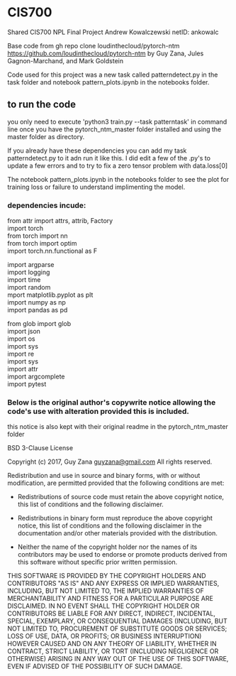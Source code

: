 
# CIS700
Shared CIS700 NPL Final Project 
Andrew Kowalczewski
netID: ankowalc

Base code from gh repo clone loudinthecloud/pytorch-ntm https://github.com/loudinthecloud/pytorch-ntm
by Guy Zana, Jules Gagnon-Marchand, and Mark Goldstein 

Code used for this project was a new task called patterndetect.py in the task folder
and notebook pattern_plots.ipynb in the notebooks folder.

## to run the code 
you only need to execute
'python3 train.py --task patterntask' in command line once you have the pytorch_ntm_master folder installed and using the master folder as directory. 

If you already have these dependencies you can add my task patterndetect.py to it adn run it like this. 
I did edit a few of the .py's to update a few errors and to try to fix a zero tensor problem with data.loss[0]

The notebook pattern_plots.ipynb in the notebooks folder to see the plot for training loss or failure to understand implimenting the model. 


### dependencies incude:  
from attr import attrs, attrib, Factory  
import torch  
from torch import nn  
from torch import optim  
import torch.nn.functional as F  
  
import argparse  
import logging  
import time  
import random  
mport matplotlib.pyplot as plt  
import numpy as np  
import pandas as pd  
  
from glob import glob  
import json  
import os  
import sys  
import re  
import sys  
import attr  
import argcomplete  
import pytest  
 
### Below is the original author's copywrite notice allowing the code's use with alteration provided this is included. 
this notice is also kept with their original readme in the pytorch_ntm_master folder


BSD 3-Clause License

Copyright (c) 2017, Guy Zana <guyzana@gmail.com>
All rights reserved.

Redistribution and use in source and binary forms, with or without
modification, are permitted provided that the following conditions are met:

* Redistributions of source code must retain the above copyright notice, this
  list of conditions and the following disclaimer.

* Redistributions in binary form must reproduce the above copyright notice,
  this list of conditions and the following disclaimer in the documentation
  and/or other materials provided with the distribution.

* Neither the name of the copyright holder nor the names of its
  contributors may be used to endorse or promote products derived from
  this software without specific prior written permission.

THIS SOFTWARE IS PROVIDED BY THE COPYRIGHT HOLDERS AND CONTRIBUTORS "AS IS"
AND ANY EXPRESS OR IMPLIED WARRANTIES, INCLUDING, BUT NOT LIMITED TO, THE
IMPLIED WARRANTIES OF MERCHANTABILITY AND FITNESS FOR A PARTICULAR PURPOSE ARE
DISCLAIMED. IN NO EVENT SHALL THE COPYRIGHT HOLDER OR CONTRIBUTORS BE LIABLE
FOR ANY DIRECT, INDIRECT, INCIDENTAL, SPECIAL, EXEMPLARY, OR CONSEQUENTIAL
DAMAGES (INCLUDING, BUT NOT LIMITED TO, PROCUREMENT OF SUBSTITUTE GOODS OR
SERVICES; LOSS OF USE, DATA, OR PROFITS; OR BUSINESS INTERRUPTION) HOWEVER
CAUSED AND ON ANY THEORY OF LIABILITY, WHETHER IN CONTRACT, STRICT LIABILITY,
OR TORT (INCLUDING NEGLIGENCE OR OTHERWISE) ARISING IN ANY WAY OUT OF THE USE
OF THIS SOFTWARE, EVEN IF ADVISED OF THE POSSIBILITY OF SUCH DAMAGE.
